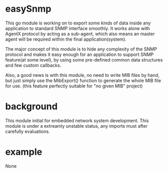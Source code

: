 # easySnmp

This go module is working on to export some kinds of data inside any application to standard SNMP interface smoothly. It works alone with AgentX protocol by acting as a sub-agent, which also means an master agent will be required within the final application(system).

The major concept of this module is to hide any complexity of the SNMP protocol and makes it easy enough for an application to support SNMP feature(at some level), by using some pre-defined common data structures and few custom callbacks.

Also, a good news is with this module, no need to write MIB files by hand, but just simply use the MibExport() function to generate the whole MIB file for use. (this feature perfectly suitable for "no given MIB" project)


# background

This module initial for embedded network system development.
This module is under a extreamly unstable status, any imports must after carefully evaluations.

# example
None

